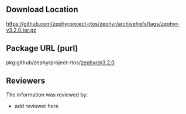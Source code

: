 ## Download Location

https://github.com/zephyrproject-rtos/zephyr/archive/refs/tags/zephyr-v3.2.0.tar.gz

## Package URL (purl)

pkg:github/zephyrproject-rtos/zephyr@3.2.0

## Reviewers

The information was reviewed by:

* add reviewer here
